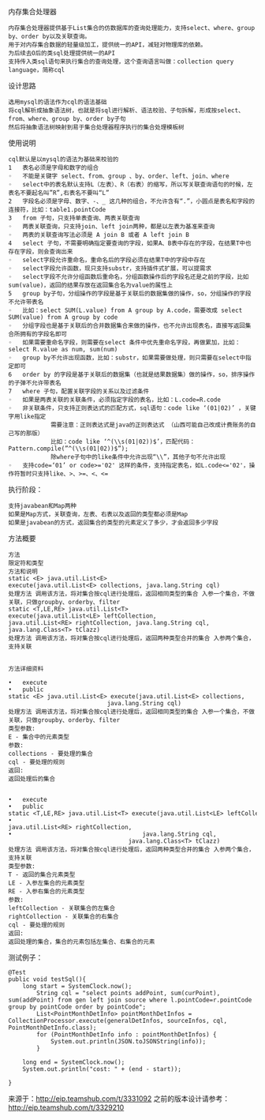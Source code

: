 内存集合处理器

    内存集合处理器提供基于List集合的仿数据库的查询处理能力，支持select、where、group by、order by以及关联查询。
    用于对内存集合数据的轻量级加工，提供统一的API，减轻对物理库的依赖。
    为后续去O后的类sql处理提供统一的API
    支持传入类sql语句来执行集合的查询处理，这个查询语言叫做：collection query language，简称cql



设计思路

    选用mysql的语法作为cql的语法基础
    将cql解析成抽象语法树，也就是将sql进行解析、语法校验、子句拆解，形成按select、from、where、group by、order by子句
    然后将抽象语法树映射到易于集合处理器程序执行的集合处理模板树



使用说明

    cql默认是以mysql的语法为基础来校验的
    1	表名必须是字母和数字的组合
    ◦	不能是关键字 select、from、group 、by、order、left、join、where
    ◦	select中的表名默认支持L（左表）、R（右表）的缩写，所以写关联查询语句的时候，左表名不要起名叫”R”,右表名不要叫“L”
    2	字段名必须是字母、数字、-、_ 这几种的组合，不允许含有“.”，小圆点是表名和字段的连接符，比如：table1.pointCode
    3	from 子句，只支持单表查询、两表关联查询
    ◦	两表关联查询，只支持join、left join两种，都是以左表为基准来查询
    ◦	两表的关联查询写法必须是 A join B 或者 A left join B
    4	select 子句，不需要明确指定要查询的字段，如果A、B表中存在的字段，在结果T中也存在字段，则会查询出来
    ◦	select字段允许重命名，重命名后的字段必须在结果T中的字段中存在
    ◦	select字段允许函数，现只支持substr，支持插件式扩展，可以提需求
    ◦	select字段不允许分组函数后重命名，分组函数操作后的字段名还是之前的字段，比如sum(value)，返回的结果存放在返回集合名为value的属性上
    5	group by子句，分组操作的字段是基于关联后的数据集做的操作，so，分组操作的字段不允许带表名
    ◦	比如：select SUM(L.value) from A group by A.code，需要改成 select SUM(value) from A group by code
    ◦	分组字段也是基于关联后的合并数据集合来做的操作，也不允许出现表名，直接写返回集合所拥有的字段名即可
    ◦	如果需要重命名字段，则需要在select 条件中优先重命名字段，再做累加，比如：select R.value as num, sum(num)
    ◦	group by不允许出现函数，比如：substr，如果需要做处理，则只需要在select中指定即可
    6	order by 的字段是基于关联后的数据集（也就是结果数据集）做的操作，so，排序操作的子弹不允许带表名
    7	where 子句，配置关联字段的关系以及过滤条件
    ◦	如果是两表关联的关联条件，必须指定字段的表名，比如：L.code=R.code
    ◦	非关联条件，只支持正则表达式的匹配方式，sql语句：code like ‘(01|02)’ ，关键字用like指定
                需要注意：正则表达式是java的正则表达式 （山西可能自己改成计费账务的自己写的那版）
                比如：code like ‘^(\\s(01|02))$’，匹配代码：Pattern.compile(”^(\\s(01|02))$”);
                除where子句中的like条件中允许出现“\\”，其他子句不允许出现
    ◦	支持code=‘01’ or code>='02' 这样的条件，支持指定表名，如L.code<='02'，操作符暂时只支持like、>、>=、<、<=  

执行阶段：

    支持javabean和Map两种
    如果是Map方式，关联查询，左表、右表以及返回的类型都必须是Map
    如果是javabean的方式，返回集合的类型的元素定义了多少，才会返回多少字段

方法概要

    方法 
    限定符和类型
    方法和说明
    static <E> java.util.List<E>
    execute(java.util.List<E> collections, java.lang.String cql)
    处理方法 调用该方法，将对集合按cql进行处理后，返回相同类型的集合 入参一个集合，不做关联，只做groupby、orderby、filter
    static <T,LE,RE> java.util.List<T>
    execute(java.util.List<LE> leftCollection, java.util.List<RE> rightCollection, java.lang.String cql, java.lang.Class<T> tClazz)
    处理方法 调用该方法，将对集合按cql进行处理后，返回两种类型合并的集合 入参两个集合，支持关联
    
    
    方法详细资料
    
    •	execute
    •	public static <E> java.util.List<E> execute(java.util.List<E> collections,
                                java.lang.String cql)
    处理方法 调用该方法，将对集合按cql进行处理后，返回相同类型的集合 入参一个集合，不做关联，只做groupby、orderby、filter
    类型参数:
    E - 集合中的元素类型
    参数:
    collections - 要处理的集合
    cql - 要处理的规则
    返回:
    返回处理后的集合
    
    
    •	execute
    •	public static <T,LE,RE> java.util.List<T> execute(java.util.List<LE> leftCollection,
    •	                                  java.util.List<RE> rightCollection,
    •	                                  java.lang.String cql,
                                      java.lang.Class<T> tClazz)
    处理方法 调用该方法，将对集合按cql进行处理后，返回两种类型合并的集合 入参两个集合，支持关联
    类型参数:
    T - 返回的集合元素类型
    LE - 入参左集合的元素类型
    RE - 入参右集合的元素类型
    参数:
    leftCollection - 关联集合的左集合
    rightCollection - 关联集合的右集合
    cql - 要处理的规则
    返回:
    返回处理的集合，集合的元素包括左集合、右集合的元素



测试例子：

    @Test
    public void testSql(){
        long start = SystemClock.now();
            String cql = "select points addPoint, sum(curPoint), sum(addPoint) from gen left join source where l.pointCode=r.pointCode group by pointCode order by pointCode";
            List<PointMonthDetInfo> pointMonthDetInfos = CollectionProcessor.execute(generalDetInfos, sourceInfos, cql, PointMonthDetInfo.class);
            for (PointMonthDetInfo info : pointMonthDetInfos) {
                System.out.println(JSON.toJSONString(info));
            }
    
        long end = SystemClock.now();
        System.out.println("cost: " + (end - start));
    
    }

来源于：http://eip.teamshub.com/t/3331092
之前的版本设计请参考： http://eip.teamshub.com/t/3329210
